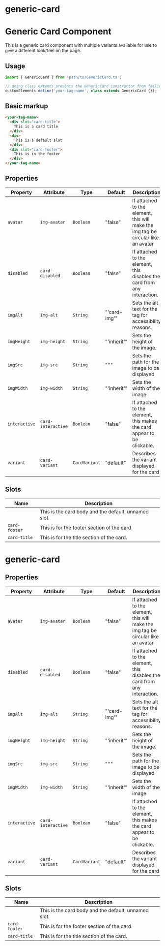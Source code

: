 # generic-card

# Generic Card Component
This is a generic card component with multiple variants available for use to give a different look/feel on the page.
## Usage

```typescript
import { GenericCard } from 'path/to/GenericCard.ts';

// doing class extends prevents the GenericCard constructor from failing to initialize in the current scope
customElements.define('your-tag-name', class extends GenericCard {});
```

## Basic markup

```html
<your-tag-name>
  <div slot="card-title">
    This is a card title
  </div>
  <div>
    This is a default slot
  </div>
  <div slot="card-footer">
    This is in the footer
  </div>
</your-tag-name>
```

## Properties

| Property      | Attribute          | Type          | Default      | Description                                      |
|---------------|--------------------|---------------|--------------|--------------------------------------------------|
| `avatar`      | `img-avatar`       | `Boolean`     | "false"      | If attached to the element, this will make the img tag be circular like an avatar |
| `disabled`    | `card-disabled`    | `Boolean`     | "false"      | If attached to the element, this disables the card from any interaction. |
| `imgAlt`      | `img-alt`          | `String`      | "'card-img'" | Sets the alt text for the <img> tag for accessibility reasons. |
| `imgHeight`   | `img-height`       | `String`      | "'inherit'"  | Sets the height of the image.                    |
| `imgSrc`      | `img-src`          | `String`      | "''"         | Sets the path for the image to be displayed      |
| `imgWidth`    | `img-width`        | `String`      | "'inherit'"  | Sets the width of the image                      |
| `interactive` | `card-interactive` | `Boolean`     | "false"      | If attached to the element, this makes the card appear to be clickable. |
| `variant`     | `card-variant`     | `CardVariant` | "default"    | Describes the variant displayed for the card     |

## Slots

| Name          | Description                                      |
|---------------|--------------------------------------------------|
|               | This is the card body and the default, unnamed slot. |
| `card-footer` | This is for the footer section of the card.      |
| `card-title`  | This is for the title section of the card.       |


# generic-card

## Properties

| Property      | Attribute          | Type          | Default      | Description                                      |
|---------------|--------------------|---------------|--------------|--------------------------------------------------|
| `avatar`      | `img-avatar`       | `Boolean`     | "false"      | If attached to the element, this will make the img tag be circular like an avatar |
| `disabled`    | `card-disabled`    | `Boolean`     | "false"      | If attached to the element, this disables the card from any interaction. |
| `imgAlt`      | `img-alt`          | `String`      | "'card-img'" | Sets the alt text for the <img> tag for accessibility reasons. |
| `imgHeight`   | `img-height`       | `String`      | "'inherit'"  | Sets the height of the image.                    |
| `imgSrc`      | `img-src`          | `String`      | "''"         | Sets the path for the image to be displayed      |
| `imgWidth`    | `img-width`        | `String`      | "'inherit'"  | Sets the width of the image                      |
| `interactive` | `card-interactive` | `Boolean`     | "false"      | If attached to the element, this makes the card appear to be clickable. |
| `variant`     | `card-variant`     | `CardVariant` | "default"    | Describes the variant displayed for the card     |

## Slots

| Name          | Description                                      |
|---------------|--------------------------------------------------|
|               | This is the card body and the default, unnamed slot. |
| `card-footer` | This is for the footer section of the card.      |
| `card-title`  | This is for the title section of the card.       |
